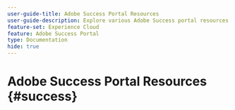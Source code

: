 ```yaml
---
user-guide-title: Adobe Success Portal Resources
user-guide-description: Explore various Adobe Success portal resources for more details.
feature-set: Experience Cloud
feature: Adobe Success Portal
type: Documentation
hide: true
---
```


# Adobe Success Portal Resources {#success}

